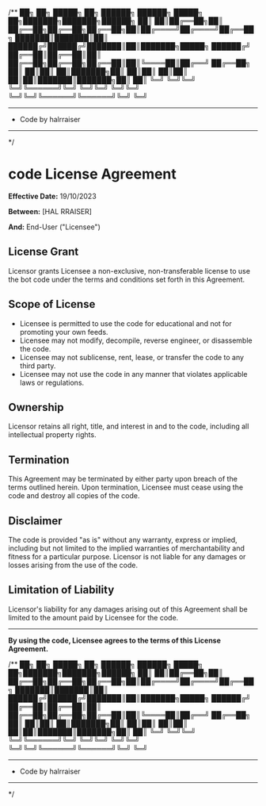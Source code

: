 /**
██╗  ██╗ █████╗ ██╗     ██████╗ ██████╗  █████╗ ██╗███████╗███████╗██████╗ 
██║  ██║██╔══██╗██║     ██╔══██╗██╔══██╗██╔══██╗██║██╔════╝██╔════╝██╔══██╗
███████║███████║██║     ██████╔╝██████╔╝███████║██║███████╗█████╗  ██████╔╝
██╔══██║██╔══██║██║     ██╔══██╗██╔══██╗██╔══██║██║╚════██║██╔══╝  ██╔══██╗
██║  ██║██║  ██║███████╗██║  ██║██║  ██║██║  ██║██║███████║███████╗██║  ██║
╚═╝  ╚═╝╚═╝  ╚═╝╚══════╝╚═╝  ╚═╝╚═╝  ╚═╝╚═╝  ╚═╝╚═╝╚══════╝╚══════╝╚═╝  ╚═╝
                                                                                 
 * **********************************************
 *   Code by halrraiser
 * **********************************************
 */

# code License Agreement

**Effective Date:** 19/10/2023

**Between:**
[HAL RRAISER]

**And:**
End-User ("Licensee")

## License Grant

Licensor grants Licensee a non-exclusive, non-transferable license to use the bot code under the terms and conditions set forth in this Agreement.

## Scope of License

- Licensee is permitted to use the code for educational and not for promoting your own feeds.
- Licensee may not modify, decompile, reverse engineer, or disassemble the code.
- Licensee may not sublicense, rent, lease, or transfer the code to any third party.
- Licensee may not use the code in any manner that violates applicable laws or regulations.

## Ownership

Licensor retains all right, title, and interest in and to the code, including all intellectual property rights.

## Termination

This Agreement may be terminated by either party upon breach of the terms outlined herein. Upon termination, Licensee must cease using the code and destroy all copies of the code.

## Disclaimer

The code is provided "as is" without any warranty, express or implied, including but not limited to the implied warranties of merchantability and fitness for a particular purpose. Licensor is not liable for any damages or losses arising from the use of the code.

## Limitation of Liability

Licensor's liability for any damages arising out of this Agreement shall be limited to the amount paid by Licensee for the code.


---

**By using the code, Licensee agrees to the terms of this License Agreement.**

/**
██╗  ██╗ █████╗ ██╗     ██████╗ ██████╗  █████╗ ██╗███████╗███████╗██████╗ 
██║  ██║██╔══██╗██║     ██╔══██╗██╔══██╗██╔══██╗██║██╔════╝██╔════╝██╔══██╗
███████║███████║██║     ██████╔╝██████╔╝███████║██║███████╗█████╗  ██████╔╝
██╔══██║██╔══██║██║     ██╔══██╗██╔══██╗██╔══██║██║╚════██║██╔══╝  ██╔══██╗
██║  ██║██║  ██║███████╗██║  ██║██║  ██║██║  ██║██║███████║███████╗██║  ██║
╚═╝  ╚═╝╚═╝  ╚═╝╚══════╝╚═╝  ╚═╝╚═╝  ╚═╝╚═╝  ╚═╝╚═╝╚══════╝╚══════╝╚═╝  ╚═╝
                                                                                 

 * **********************************************
 *   Code by halrraiser
 * **********************************************
 */
